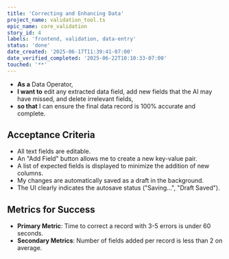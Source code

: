 ```yaml
---
title: 'Correcting and Enhancing Data'
project_name: validation_tool.ts
epic_name: core_validation
story_id: 4
labels: 'frontend, validation, data-entry'
status: 'done'
date_created: '2025-06-17T11:39:41-07:00'
date_verified_completed: '2025-06-22T10:10:33-07:00'
touched: '**'
---
```


- **As a** Data Operator,
- **I want to** edit any extracted data field, add new fields that the AI may have missed, and delete irrelevant fields,
- **so that** I can ensure the final data record is 100% accurate and complete.

## Acceptance Criteria

- All text fields are editable.
- An "Add Field" button allows me to create a new key-value pair.
- A list of expected fields is displayed to minimize the addition of new columns.
- My changes are automatically saved as a draft in the background.
- The UI clearly indicates the autosave status ("Saving...", "Draft Saved").

## Metrics for Success

- **Primary Metric**: Time to correct a record with 3-5 errors is under 60 seconds.
- **Secondary Metrics**: Number of fields added per record is less than 2 on average.
